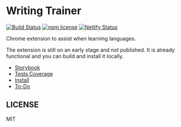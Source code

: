 # Writing Trainer

[![Build Status](https://travis-ci.org/igncp/writing-trainer.svg?branch=master)](https://travis-ci.org/igncp/writing-trainer)
[![npm license](https://img.shields.io/badge/license-MIT-blue.svg)](https://github.com/igncp/writing-trainer)
[![Netlify Status](https://api.netlify.com/api/v1/badges/91b60a19-45bd-4d20-834a-19e9660bdcd4/deploy-status)](https://app.netlify.com/sites/writing-trainer/deploys)

Chrome extension to assist when learning languages.

The extension is still on an early stage and not published. It is already
functional and you can build and install it locally.

- [Storybook](https://writing-trainer.netlify.com)
- [Tests Coverage](https://writing-trainer.netlify.com/tests-coverage)
- [Install](./docs/INSTALL.md)
- [To-Do](./docs/TODO.md)

## LICENSE

MIT
